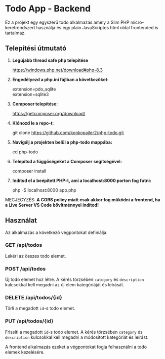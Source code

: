 # Todo App - Backend

Ez a projekt egy egyszerű todo alkalmazás amely a Slim PHP micro-keretrendszert használja és egy plain JavaScriptes html oldal frontended is tartalmaz.

## Telepítési útmutató

1. **Legújabb thread safe php telepítése**

    https://windows.php.net/download#php-8.3

2. **Engedélyezd a php.ini fájlban a következőket:**

    extension=pdo_sqlite\
    extension=sqlite3

3. **Composer telepítése:**

    https://getcomposer.org/download/


4. **Klónozd le a repo-t:**

    git clone https://github.com/kopkopajler2/php-todo.git

5. **Navigálj a projekten belül a php-todo mappába:**

    cd php-todo

6. **Telepítsd a függőségeket a Composer segítségével:**

    composer install

7. **Indítsd el a beépített PHP-t, ami a localhost:8000 porton fog futni:**


    php -S localhost:8000   app.php



MEGJEGYZÉS: **A CORS policy miatt csak akkor fog működni a frontend, ha a Live Server VS Code bővítménnyel indítod!**




## Használat

Az alkalmazás a következő végpontokat definiálja:

### GET /api/todos
Lekéri az összes todo elemet.

### POST /api/todos
Új todo elemet hoz létre. A kérés törzsében `category` és `description` kulcsokkal kell megadni az új elem kategóriáját és leírását.

### DELETE /api/todos/{id}
Törli a megadott `id`-s  todo elemet.

### PUT /api/todos/{id}
Frissíti a megadott `id`-s todo elemet. A kérés törzsében `category` és `description` kulcsokkal kell megadni a módosított kategóriát és leírást.

A frontend alkalmazás ezeket a végpontokat fogja felhasználni a todo elemek kezelésére.